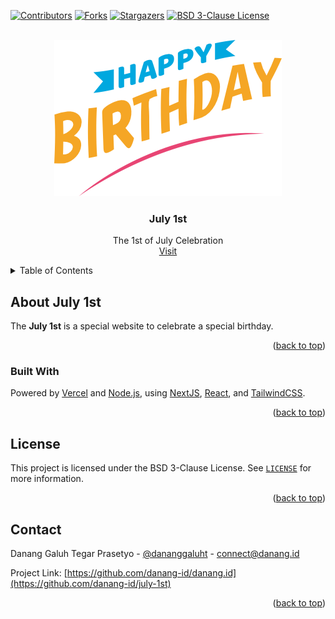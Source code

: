 <!-- PROJECT SHIELDS -->
[![Contributors][contributors-shield]][contributors-url]
[![Forks][forks-shield]][forks-url]
[![Stargazers][stars-shield]][stars-url]
[![BSD 3-Clause License][license-shield]][license-url]

<!-- PROJECT LOGO -->
<br />
<div align="center">
  <a href="https://july-1st.danang.id/">
    <img src="public/assets/images/happy-birthday.png" alt="The July 1st Celebration" width="364" height="250">
  </a>

<h3 align="center">July 1st</h3>

  <p align="center">
    The 1st of July Celebration
    <br />
    <a href="https://july-1st.danang.id">Visit</a>
  </p>
</div>



<!-- TABLE OF CONTENTS -->
<details>
  <summary>Table of Contents</summary>
  <ol>
    <li>
      <a href="#about-july-1st">About July 1st</a>
      <ul>
        <li><a href="#built-with">Built With</a></li>
      </ul>
    </li>
    <li><a href="#usage">Usage</a></li>
    <li><a href="#license">License</a></li>
    <li><a href="#contact">Contact</a></li>
  </ol>
</details>



<!-- ABOUT july-1st -->
## About July 1st

The **July 1st** is a special website to celebrate a special birthday.

<p align="right">(<a href="#top">back to top</a>)</p>


### Built With

Powered by [Vercel](https://vercel.com) and [Node.js](https://nodejs.org/en/), using [NextJS](https://nextjs.org/), [React](https://reactjs.org/), and [TailwindCSS](https://tailwindcss.com/).

<p align="right">(<a href="#top">back to top</a>)</p>


## License

This project is licensed under the BSD 3-Clause License. See [`LICENSE`](LICENSE) for more information.

<p align="right">(<a href="#top">back to top</a>)</p>



## Contact

Danang Galuh Tegar Prasetyo - [@dananggaluht](https://twitter.com/dananggaluht) - connect@danang.id

Project Link: [https://github.com/danang-id/danang.id](https://github.com/danang-id/july-1st)

<p align="right">(<a href="#top">back to top</a>)</p>


<!-- https://www.markdownguide.org/basic-syntax/#reference-style-links -->
[contributors-shield]: https://img.shields.io/github/contributors/danang-id/july-1st.svg?style=for-the-badge
[contributors-url]: https://github.com/danang-id/july-1st/graphs/contributors
[forks-shield]: https://img.shields.io/github/forks/danang-id/july-1st.svg?style=for-the-badge
[forks-url]: https://github.com/danang-id/july-1st/network/members
[stars-shield]: https://img.shields.io/github/stars/danang-id/july-1st.svg?style=for-the-badge
[stars-url]: https://github.com/danang-id/july-1st/stargazers
[license-shield]: https://img.shields.io/github/license/danang-id/july-1st.svg?style=for-the-badge
[license-url]: https://github.com/danang-id/july-1st/blob/master/LICENSE


